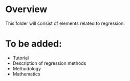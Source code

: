 # Overview

This folder will consist of elements related to regression.

# To be added:
* Tutorial
* Description of regression methods
* Methodology
* Mathematics
